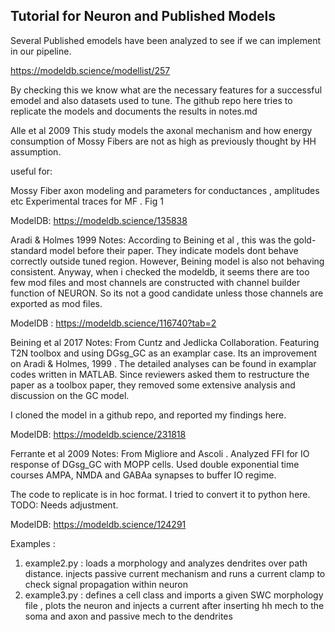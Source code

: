 ## Tutorial for Neuron and Published Models

Several Published emodels have been analyzed to see if we can implement in our pipeline.

https://modeldb.science/modellist/257

By checking this we know what are the necessary features for a successful emodel and also datasets used to tune. The github repo here tries to replicate the models and documents the results in notes.md

 

Alle et al 2009
This study models the axonal mechanism and how energy consumption of Mossy Fibers are not as high as previously thought by HH assumption.
 
useful for:

Mossy Fiber axon modeling and parameters for conductances , amplitudes etc
Experimental traces for MF . Fig 1
 
ModelDB: https://modeldb.science/135838

 

Aradi & Holmes 1999
Notes: According to Beining et al , this was the gold-standard model before their paper. They indicate models dont behave correctly outside tuned region. However, Beining model is also not behaving consistent. Anyway, when i checked the modeldb, it seems there are too few mod files and most channels are constructed with channel builder function of NEURON. So its not a good candidate unless those channels are exported as mod files.

ModelDB : https://modeldb.science/116740?tab=2

 

Beining et al 2017
Notes: From Cuntz and Jedlicka Collaboration. Featuring T2N toolbox and using DGsg_GC as an examplar case. Its an improvement on Aradi & Holmes, 1999 . The detailed analyses can be found in examplar codes written in MATLAB. Since reviewers asked them to restructure the paper as a toolbox paper, they removed some extensive analysis and discussion on the GC model.

I cloned the model in a github repo, and reported my findings here.

ModelDB: https://modeldb.science/231818 

 

Ferrante et al 2009
Notes: From Migliore and Ascoli . Analyzed FFI for IO response of DGsg_GC with MOPP cells. Used double exponential time courses AMPA, NMDA and GABAa synapses to buffer IO regime.

The code to replicate is in hoc format. I tried to convert it to python here. TODO: Needs adjustment.

ModelDB: https://modeldb.science/124291 


Examples :

1. example2.py : loads a morphology and analyzes dendrites over path distance. injects passive current mechanism and runs a current clamp to check signal propagation within neuron
2. example3.py : defines a cell class and imports a given SWC morphology file , plots the neuron and injects a current after inserting hh mech to the soma and axon and passive mech to the dendrites



